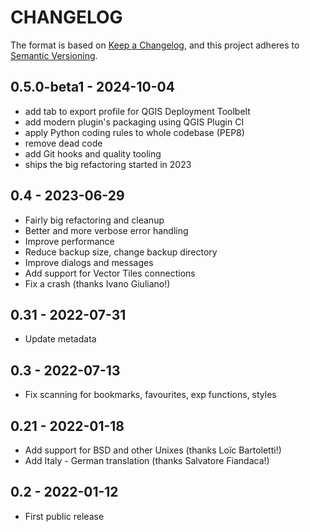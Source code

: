 # CHANGELOG

The format is based on [Keep a Changelog](https://keepachangelog.com/), and this project adheres to [Semantic Versioning](https://semver.org/).

<!--

Unreleased

## version_tag - YYYY-DD-mm

### Added

### Changed

### Removed

-->

## 0.5.0-beta1 - 2024-10-04

- add tab to export profile for QGIS Deployment Toolbelt
- add modern plugin's packaging using QGIS Plugin CI
- apply Python coding rules to whole codebase (PEP8)
- remove dead code
- add Git hooks and quality tooling
- ships the big refactoring started in 2023

## 0.4 - 2023-06-29

- Fairly big refactoring and cleanup
- Better and more verbose error handling
- Improve performance
- Reduce backup size, change backup directory
- Improve dialogs and messages
- Add support for Vector Tiles connections
- Fix a crash (thanks Ivano Giuliano!)

## 0.31 - 2022-07-31

- Update metadata

## 0.3 - 2022-07-13

- Fix scanning for bookmarks, favourites, exp functions, styles

## 0.21 - 2022-01-18

- Add support for BSD and other Unixes (thanks Loïc Bartoletti!)
- Add Italy - German translation (thanks Salvatore Fiandaca!)

## 0.2 - 2022-01-12

- First public release
